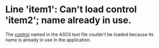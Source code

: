
# Line 'item1': Can't load control 'item2'; name already in use.

The  [control](b8bdf64f-5920-1ae9-16d0-b26d09524a30.md) named in the ASCII text file couldn't be loaded because its name is already in use in the application.

